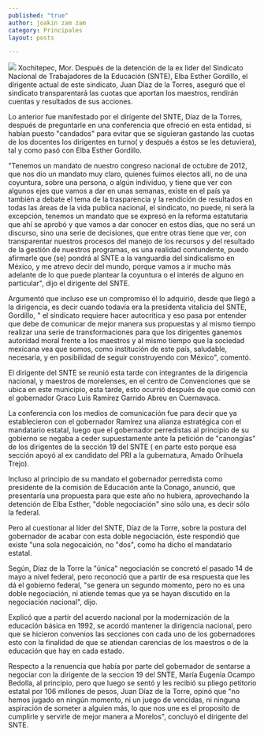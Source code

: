 ```yaml
---
published: "true"
author: joakin zam zam
category: Principales
layout: posts

---
```


![](http://i.imgur.com/QtZA30Pm.jpg)
Xochitepec, Mor. Después de la detención de la ex líder del Sindicato Nacional de Trabajadores de la Educación (SNTE), Elba Esther Gordillo, el dirigente actual de este sindicato, Juan Díaz de la Torres, aseguró que el sindicato transparentará las cuotas que aportan los maestros, rendirán cuentas y resultados de sus acciones.

Lo anterior fue manifestado por el dirigente del SNTE, Díaz de la Torres, después de preguntarle en una conferencia que ofreció en esta entidad, si habían puesto "candados" para evitar que se siguieran gastando las cuotas de los docentes los dirigentes en turno( y después a éstos se les detuviera), tal y como pasó con Elba Esther Gordillo.

"Tenemos un mandato de nuestro congreso nacional de octubre de 2012, que nos dio un mandato muy claro, quienes fuimos electos allí, no de una coyuntura, sobre una persona, o algún individuo, y tiene que ver con algunos ejes que vamos a dar en unas semanas, existe en el país ya también a debate el tema de la trasparencia y la rendición de resultados en todas las áreas de la vida publica nacional, el sindicato, no puede, ni será la excepción, tenemos un mandato que se expresó en la reforma estatutaria que ahí se aprobó y que vamos a dar conocer en estos días, que no será un discurso, sino una serie de decisiones, que entre otras tiene que ver, con transparentar nuestros procesos del manejo de los recursos y del resultado de la gestión de nuestros programas, es una realidad contundente, puedo afirmarle que (se) pondrá al SNTE a la vanguardia del sindicalismo en México, y me atrevo decir del mundo, porque vamos a ir mucho más adelante de lo que puede plantear la coyuntura o el interés de alguno en particular", dijo el dirigente del SNTE.

Argumentó que incluso ese un compromiso él lo adquirió, desde que llegó a la dirigencia, es decir cuando todavía era la presidenta vitalicia del SNTE, Gordillo, " el sindicato requiere hacer autocritica y eso pasa por entender que debe de comunicar de mejor manera sus propuestas y al mismo tiempo realizar una serie de transformaciones para que los dirigentes ganemos autoridad moral frente a los maestros y al mismo tiempo que la sociedad mexicana vea que somos, como institución de este país, saludable, necesaria, y en posibilidad de seguir construyendo con México", comentó.

El dirigente del SNTE se reunió esta tarde con integrantes de la dirigencia nacional, y maestros de morelenses, en el centro de Convenciones que se ubica en este municipio, esta tarde, esto ocurrió después de que comió con el gobernador Graco Luis Ramírez Garrido Abreu en Cuernavaca.

La conferencia con los medios de comunicación fue para decir que ya establecieron con el gobernador Ramírez una alianza estratégica con el mandatario estatal, luego que el gobernador perredistas al principio de su gobierno se negaba a ceder supuestamente ante la petición de "canongías" de los dirigentes de la sección 19 del SNTE ( en parte esto porque esa sección apoyó al ex candidato del PRI a la gubernatura, Amado Orihuela Trejo).

Incluso al principio de su mandato el gobernador perredista como presidente de la comisión de Educación ante la Conago, anunció, que presentaría una propuesta para que este año no hubiera, aprovechando la detención de Elba Esther, "doble negociación" sino sólo una, es decir sólo la federal.

Pero al cuestionar al líder del SNTE, Díaz de la Torre, sobre la postura del gobernador de acabar con esta doble negociación, éste respondió que existe "una sola negocaición, no "dos", como ha dicho el mandatario estatal.

Según, Díaz de la Torre la "única" negociación se concretó el pasado 14 de mayo a nivel federal, pero reconoció que a partir de esa respuesta que les dá el gobierno federal, "se genera un segundo momento, pero no es una doble negociación, ni atiende temas que ya se hayan discutido en la negociación nacional", dijo.

Explicó que a partir del acuerdo nacional por la modernización de la educación básica en 1992, se acordó mantener la dirigencia nacional, pero que se hicieron convenios las secciones con cada uno de los gobernadores esto con la finalidad de que se atiendan carencias de los maestros o de la educación que hay en cada estado.

Respecto a la renuencia que había por parte del gobernador de sentarse a negociar con la dirigente de la seccion 19 del SNTE, María Eugenia Ocampo Bedolla, al principio, pero que luego se sentó y les recibió su pliego petitorio estatal por 106 millones de pesos, Juan Díaz de la Torre, opinó que "no hemos jugado en ningún momento, ni un juego de vencidas, ni ninguna aspiración de someter a alguien más, lo que nos une es el proposito de cumplirle y servirle de mejor manera a Morelos", concluyó el dirigente del SNTE.
